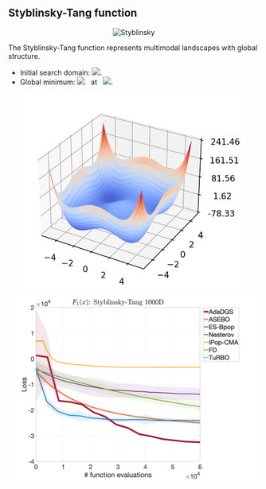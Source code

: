## Styblinsky-Tang function

<div align="center"> <img src="https://latex.codecogs.com/svg.latex?&space;f(\mathbf{x})=\frac{1}{2}\sum_{i=1}^d(x_i^4-16x_i^2+5x_i)." title="Styblinsky" /> </div>

The Styblinsky-Tang function represents multimodal landscapes with global structure. 
- Initial search domain: <img src="https://latex.codecogs.com/svg.latex?&space;\mathbf{x}\in[-5,5]^d" title=" "/>.
- Global minimum: <img src="https://latex.codecogs.com/svg.latex?&space;f(\mathbf{x}_{opt})=-39.166{d}" title=" "/> &nbsp; at &nbsp; <img src="https://latex.codecogs.com/svg.latex?&space;\mathbf{x}_{opt}=(-2.903534,\cdots,-2.903534)" title=" "/>.

<div align="center"> 
  <img src="image/Styblinsky.jpg" alt="Styblinsky" height="400"/> 
  <img src="image/styb_error_plot.jpg" alt="error" height="380"/>
</div>

